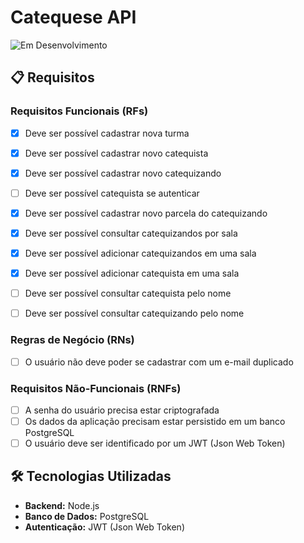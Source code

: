 # Catequese API

![Em Desenvolvimento](https://img.shields.io/badge/status-em%20desenvolvimento-orange)

## 📋 Requisitos

### Requisitos Funcionais (RFs)

- [x] Deve ser possível cadastrar nova turma
- [x] Deve ser possível cadastrar novo catequista
- [x] Deve ser possível cadastrar novo catequizando
- [ ] Deve ser possível catequista se autenticar
- [x] Deve ser possível cadastrar novo parcela do catequizando
- [x] Deve ser possível consultar catequizandos por sala
- [x] Deve ser possível adicionar catequizandos em uma sala
- [x] Deve ser possível adicionar catequista em uma sala
- [ ] Deve ser possível consultar catequista pelo nome
- [ ] Deve ser possível consultar catequizando pelo nome


### Regras de Negócio (RNs)

- [ ] O usuário não deve poder se cadastrar com um e-mail duplicado


### Requisitos Não-Funcionais (RNFs)

- [ ] A senha do usuário precisa estar criptografada
- [ ] Os dados da aplicação precisam estar persistido em um banco PostgreSQL
- [ ] O usuário deve ser identificado por um JWT (Json Web Token)

## 🛠 Tecnologias Utilizadas

- **Backend:** Node.js
- **Banco de Dados:** PostgreSQL
- **Autenticação:** JWT (Json Web Token)
